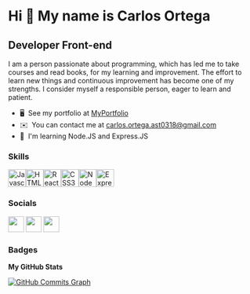 # Hi 👋 My name is Carlos Ortega
## Developer Front-end
I am a person passionate about programming, which has led me to take courses and read books, for my learning and improvement. The effort to learn new things and continuous improvement has become one of my strengths. I consider myself a responsible person, eager to learn and patient.
* 🖥️  See my portfolio at [MyPortfolio](https://portfolio-carlos-8kuh9g3du-carlos0318.vercel.app/)
* ✉️  You can contact me at [carlos.ortega.ast0318@gmail.com](mailto:carlos.ortega.ast0318@gmail.com)
* 🧠  I'm learning Node.JS and Express.JS

### Skills

<p align="left"><a href="https://developer.mozilla.org/en-US/docs/Web/JavaScript" target="_blank" rel="noreferrer"><img src="https://raw.githubusercontent.com/danielcranney/readme-generator/main/public/icons/skills/javascript-colored.svg" width="36" height="36" alt="Javascript" /></a><a href="https://developer.mozilla.org/en-US/docs/Glossary/HTML5" target="_blank" rel="noreferrer"><img src="https://raw.githubusercontent.com/danielcranney/readme-generator/main/public/icons/skills/html5-colored.svg" width="36" height="36" alt="HTML5" /></a><a href="https://reactjs.org/" target="_blank" rel="noreferrer"><img src="https://raw.githubusercontent.com/danielcranney/readme-generator/main/public/icons/skills/react-colored.svg" width="36" height="36" alt="React" /></a><a href="https://www.w3.org/TR/CSS/#css" target="_blank" rel="noreferrer"><img src="https://raw.githubusercontent.com/danielcranney/readme-generator/main/public/icons/skills/css3-colored.svg" width="36" height="36" alt="CSS3" /></a><a href="https://nodejs.org/en/" target="_blank" rel="noreferrer"><img src="https://raw.githubusercontent.com/danielcranney/readme-generator/main/public/icons/skills/nodejs-colored.svg" width="36" height="36" alt="NodeJS" /></a><a href="https://expressjs.com/" target="_blank" rel="noreferrer"><img src="https://raw.githubusercontent.com/danielcranney/readme-generator/main/public/icons/skills/express-colored-dark.svg" width="36" height="36" alt="Express" /></a></p>

### Socials

<p align="left"> <a href="https://www.github.com/carlos0318" target="_blank" rel="noreferrer"><img src="https://raw.githubusercontent.com/danielcranney/readme-generator/main/public/icons/socials/github-dark.svg" width="32" height="32" /></a> <a href="https://www.linkedin.com/in/carlos0318" target="_blank" rel="noreferrer"><img src="https://raw.githubusercontent.com/danielcranney/readme-generator/main/public/icons/socials/linkedin.svg" width="32" height="32" /></a> <a href="https://www.twitter.com/Astaroth0318" target="_blank" rel="noreferrer"><img src="https://raw.githubusercontent.com/danielcranney/readme-generator/main/public/icons/socials/twitter.svg" width="32" height="32" /></a></p>

### Badges

<b>My GitHub Stats</b>

<a href="http://www.github.com/carlos0318"><img src="https://activity-graph.herokuapp.com/graph?username=carlos0318&bg_color=27272a&color=ffffff&line=3382ed&point=ffffff&area_color=27272a&area=true&hide_border=true&custom_title=GitHub%20Commits%20Graph" alt="GitHub Commits Graph" /></a>
